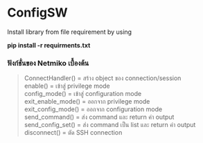 # ConfigSW
Install library from file requirement by using 

**pip install -r requirments.txt**

### ฟังก์ชั่นของ Netmiko เบื้องต้น  
>ConnectHandler() = สร้าง object ของ connection/session  
enable() = เข้าสู่ privilege mode  
config_mode() = เข้าสู่ configuration mode  
exit_enable_mode() = ออกจาก privilege mode  
exit_config_mode() = ออกจาก configuration mode  
send_command() = ส่ง command และ return ค่า output  
send_config_set() = ส่ง command เป็น list และ return ค่า output  
>disconnect() = ตัด SSH connection
